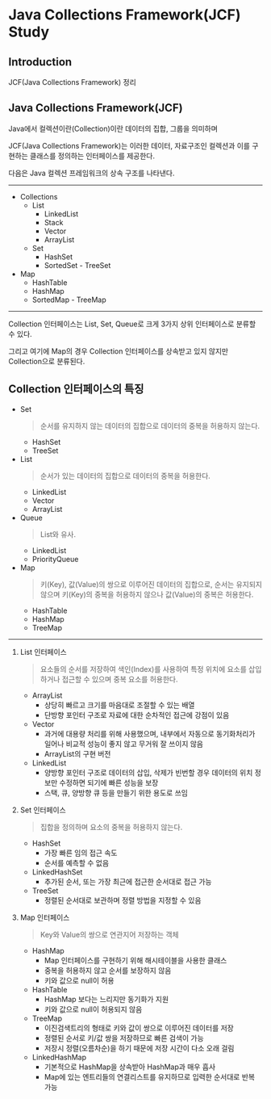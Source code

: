 # Java Collections Framework(JCF) Study

## Introduction

JCF(Java Collections Framework) 정리

## Java Collections Framework(JCF)

Java에서 컬렉션이란(Collection)이란 데이터의 집합, 그룹을 의미하며

JCF(Java Collections Framework)는 이러한 데이터, 자료구조인 컬렉션과 이를 구현하는 클래스를 정의하는 인터페이스를 제공한다.

다음은 Java 컬렉션 프레임워크의 상속 구조를 나타낸다.

------

 - Collections
    - List
        - LinkedList
        - Stack
        - Vector
        - ArrayList
    - Set
        - HashSet
        - SortedSet - TreeSet
 - Map
    - HashTable
    - HashMap
    - SortedMap - TreeMap
    
------
    
Collection 인터페이스는 List, Set, Queue로 크게 3가지 상위 인터페이스로 분류할 수 있다.

그리고 여기에 Map의 경우 Collection 인터페이스를 상속받고 있지 않지만 Collection으로 분류된다.

## Collection 인터페이스의 특징

 - Set
    > 순서를 유지하지 않는 데이터의 집합으로 데이터의 중복을 허용하지 않는다.
    - HashSet
    - TreeSet
 - List
    > 순서가 있는 데이터의 집합으로 데이터의 중복을 허용한다.
    - LinkedList
    - Vector
    - ArrayList
 - Queue
    > List와 유사.
    - LinkedList
    - PriorityQueue
 - Map
    > 키(Key), 값(Value)의 쌍으로 이루어진 데이터의 집합으로, 순서는 유지되지 않으며 키(Key)의 중복을 허용하지 않으나 값(Value)의 중복은 허용한다.
    - HashTable
    - HashMap
    - TreeMap

------

1. List 인터페이스
    > 요소들의 순서를 저장하여 색인(Index)를 사용하여 특정 위치에 요소를 삽입하거나 접근할 수 있으며 중복 요소를 허용한다.
     - ArrayList
        - 상당히 빠르고  크기를 마음대로 조절할 수 있는 배열
        - 단방향 포인터 구조로 자료에 대한 순차적인 접근에 강점이 있음
     - Vector
        - 과거에 대용량 처리를 위해 사용했으며, 내부에서 자동으로 동기화처리가 일어나 비교적 성능이 좋지 않고 무거워 잘 쓰이지 않음
        - ArrayList의 구현 버전
     - LinkedList
        - 양방향 포인터 구조로 데이터의 삽입, 삭제가 빈번할 경우 데이터의 위치 정보만 수정하면 되기에 빠른 성능을 보장
        - 스택, 큐, 양방향 큐 등을 만들기 위한 용도로 쓰임    
    
2. Set 인터페이스
    > 집합을 정의하며 요소의 중복을 허용하지 않는다.
     - HashSet
        - 가장 빠른 임의 접근 속도
        - 순서를 예측할 수 없음
     - LinkedHashSet
        - 추가된 순서, 또는 가장 최근에 접근한 순서대로 접근 가능
     - TreeSet
        - 정렬된 순서대로 보관하며 정렬 방법을 지정할 수 있음

3. Map 인터페이스
    > Key와 Value의 쌍으로 연관지어 저장하는 객체
     - HashMap
        - Map 인터페이스를 구현하기 위해 해시테이블을 사용한 클래스
        - 중복을 허용하지 않고 순서를 보장하지 않음
        - 키와 값으로 null이 허용
     - HashTable
        - HashMap 보다는 느리지만 동기화가 지원
        - 키와 값으로 null이 허용되지 않음
     - TreeMap
        - 이진검색트리의 형태로 키와 값이 쌍으로 이루어진 데이터를 저장
        - 정렬된 순서로 키/값 쌍을 저장하므로 빠른 검색이 가능
        - 저장시 정렬(오름차순)을 하기 때문에 저장 시간이 다소 오래 걸림
     - LinkedHashMap
        - 기본적으로 HashMap을 상속받아 HashMap과 매우 흡사
        - Map에 있는 엔트리들의 연결리스트를 유지하므로 입력한 순서대로 반복 가능






















